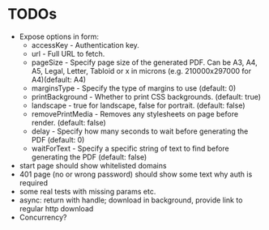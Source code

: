 # TODOs

* Expose options in form:
  - accessKey - Authentication key.
  - url - Full URL to fetch.
  - pageSize - Specify page size of the generated PDF. Can be A3, A4, A5, Legal, Letter, Tabloid or <width>x<height> in microns (e.g. 210000x297000 for A4)(default: A4)
  - marginsType - Specify the type of margins to use (default: 0)
  - printBackground - Whether to print CSS backgrounds. (default: true)
  - landscape - true for landscape, false for portrait. (default: false)
  - removePrintMedia - Removes any <link media="print"> stylesheets on page before render. (default: false)
  - delay - Specify how many seconds to wait before generating the PDF (default: 0)
  - waitForText - Specify a specific string of text to find before generating the PDF (default: false)
* start page should show whitelisted domains
* 401 page (no or wrong password) should show some text why auth is required
* some real tests with missing params etc.
* async: return with handle; download in background, provide link to regular http download
* Concurrency?

